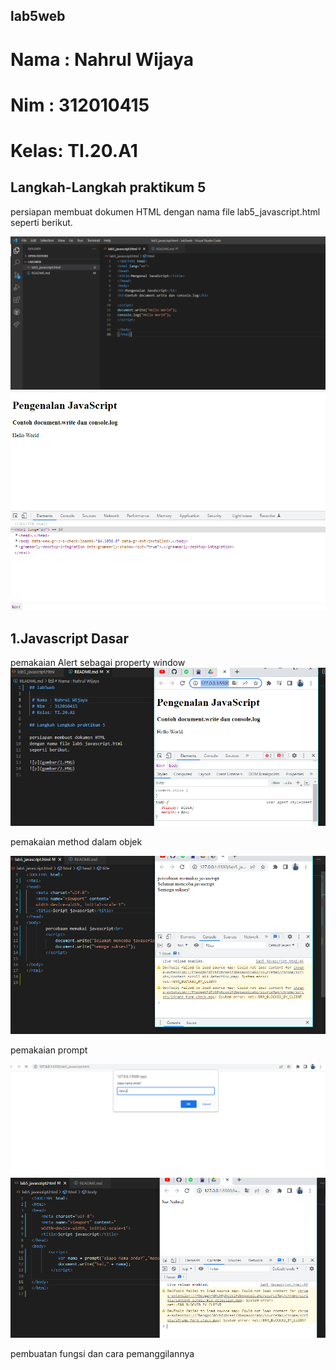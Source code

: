 ## lab5web 

 # Nama : Nahrul Wijaya 
 # Nim  : 312010415     
 # Kelas: TI.20.A1      

## Langkah-Langkah praktikum 5

persiapan membuat dokumen HTML
dengan nama file lab5_javascript.html
seperti berikut.

![p](gambar/1.PNG)
![p](gambar/2.PNG)

## 1.Javascript Dasar

pemakaian Alert sebagai property window
![p](gambar/3.PNG)

pemakaian method dalam objek

![p](gambar/4.PNG)

pemakaian prompt

![p](gambar/5.PNG)
![p](gambar/6.PNG)

pembuatan fungsi dan cara pemanggilannya
